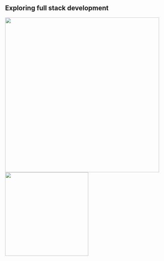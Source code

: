 ## Exploring full stack development
<div>
  <img src="https://github-readme-stats.vercel.app/api?username=DLi7077&theme=blue-green" width="500"
    style="
           overflow: hidden;
           "
  />
  <img src="https://github-readme-stats.vercel.app/api/top-langs/?username=DLi7077" 
       style=
       "height:270px"
  />
 </div>
